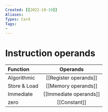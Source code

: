 ```yaml
---
Created: [[2022-10-19]]
Aliases: 
Types: Card
Tags: 
- 
---
```

# Instruction operands
| Function     |        Operands        |
|:------------ |:----------------------:|
| Algorithmic  | [[Register operands]]  |
| Store & Load |  [[Memory operands]]   |
| Immediate    | [[Immediate operands]] |
| zero         |      [[Constant]]      |
